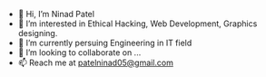 - 👋 Hi, I’m Ninad Patel
- 👀 I’m interested in Ethical Hacking, Web Development, Graphics designing.
- 🌱 I’m currently persuing Engineering in IT field
- 💞️ I’m looking to collaborate on ...
- 📫 Reach me at patelninad05@gmail.com

<!---
pninad02/pninad02 is a ✨ special ✨ repository because its `README.md` (this file) appears on your GitHub profile.
You can click the Preview link to take a look at your changes.
--->
